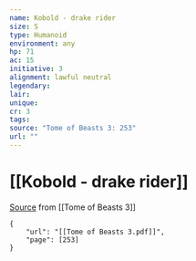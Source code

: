 ```yaml
---
name: Kobold - drake rider
size: S
type: Humanoid
environment: any
hp: 71
ac: 15
initiative: 3
alignment: lawful neutral
legendary: 
lair: 
unique: 
cr: 3
tags: 
source: "Tome of Beasts 3: 253"
url: ""
---
```

# [[Kobold - drake rider]]

[Source](zotero://open-pdf/library/items/BLGR9HVR?page=253) from [[Tome of Beasts 3]]

```pdf
{
	"url": "[[Tome of Beasts 3.pdf]]",
	"page": [253]
}
```

